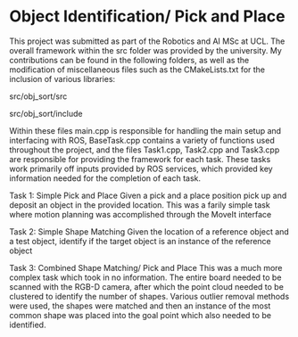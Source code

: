 # Object Identification/ Pick and Place 

This project was submitted as part of the Robotics and AI MSc at UCL. The overall framework within the src folder was provided by the university. My contributions can be found in the following folders, as well as the modification of miscellaneous files such as the CMakeLists.txt for the inclusion of various libraries:

src/obj_sort/src

src/obj_sort/include

Within these files main.cpp is responsible for handling the main setup and interfacing with ROS, BaseTask.cpp contains a variety of functions used throughout the project, and the files Task1.cpp, Task2.cpp and Task3.cpp are responsible for providing the framework for each task. These tasks work primarily off inputs provided by ROS services, which provided key information needed for the completion of each task.

Task 1: Simple Pick and Place
Given a pick and a place position pick up and deposit an object in the provided location. This was a farily simple task where motion planning was accomplished through the MoveIt interface

Task 2: Simple Shape Matching
Given the location of a reference object and a test object, identify if the target object is an instance of the reference object 

Task 3: Combined Shape Matching/ Pick and Place
This was a much more complex task which took in no information. The entire board needed to be scanned with the RGB-D camera, after which the point cloud needed to be clustered to identify the number of shapes. Various outlier removal methods were used, the shapes were matched and then an instance of the most common shape was placed into the goal point which also needed to be identified.

